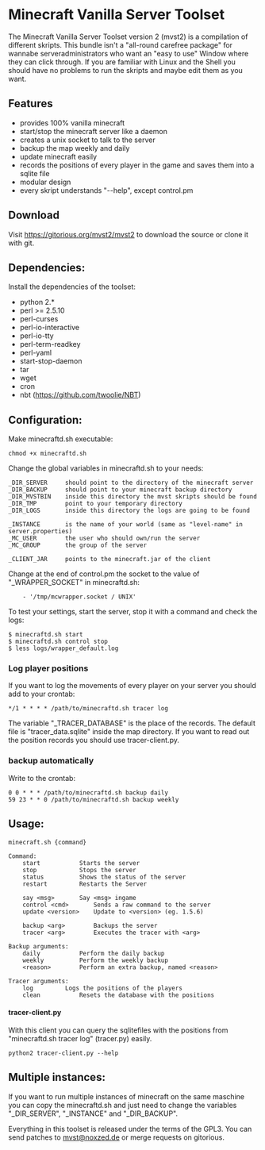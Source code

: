 Minecraft Vanilla Server Toolset
================================

The Minecraft Vanilla Server Toolset version 2 (mvst2) is a compilation of different skripts. This bundle isn't a "all-round carefree package" for wannabe serveradministrators who want an "easy to use" Window where they can click through. If you are familiar with Linux and the Shell you should have no problems to run the skripts and maybe edit them as you want.


Features
---------------

* provides 100% vanilla minecraft
* start/stop the minecraft server like a daemon
* creates a unix socket to talk to the server
* backup the map weekly and daily
* update minecraft easily
* records the positions of every player in the game and saves them into a sqlite file
* modular design
* every skript understands "--help", except control.pm

Download
-----------------

Visit https://gitorious.org/mvst2/mvst2 to download the source or clone it with git.


Dependencies:
-----------------

Install the dependencies of the toolset:

* python 2.*
* perl >= 2.5.10
* perl-curses
* perl-io-interactive
* perl-io-tty 
* perl-term-readkey
* perl-yaml
* start-stop-daemon
* tar
* wget 
* cron
* nbt (https://github.com/twoolie/NBT)


Configuration:
-------------------

Make minecraftd.sh executable:

	chmod +x minecraftd.sh

Change the global variables in minecraftd.sh to your needs:

	_DIR_SERVER		should point to the directory of the minecraft server
	_DIR_BACKUP		should point to your minecraft backup directory
	_DIR_MVSTBIN	inside this directory the mvst skripts should be found
	_DIR_TMP		point to your temporary directory
	_DIR_LOGS		inside this directory the logs are going to be found

	_INSTANCE		is the name of your world (same as "level-name" in server.properties)
	_MC_USER		the user who should own/run the server
	_MC_GROUP		the group of the server

	_CLIENT_JAR		points to the minecraft.jar of the client

Change at the end of control.pm the socket to the value of "\_WRAPPER\_SOCKET" in 
minecraftd.sh:

	    - '/tmp/mcwrapper.socket / UNIX'

To test your settings, start the server, stop it with a command and check the logs:

	$ minecraftd.sh start
	$ minecraftd.sh control stop
	$ less logs/wrapper_default.log

### Log player positions

If you want to log the movements of every player on your server you should add to your crontab:

	*/1 * * * * /path/to/minecraftd.sh tracer log

The variable "\_TRACER\_DATABASE" is the place of the records. The default file is "tracer\_data.sqlite" inside the map directory. If you want to read out the position records you should use tracer-client.py.

### backup automatically

Write to the crontab:

	0 0 * * * /path/to/minecraftd.sh backup daily
	59 23 * * 0 /path/to/minecraftd.sh backup weekly


Usage:
------------------


	minecraft.sh {command}

	Command:
		start			Starts the server
		stop			Stops the server
		status			Shows the status of the server
		restart			Restarts the Server

		say <msg>		Say <msg> ingame
		control <cmd>		Sends a raw command to the server
		update <version>	Update to <version> (eg. 1.5.6)

		backup <arg>		Backups the server
		tracer <arg>		Executes the tracer with <arg>

	Backup arguments:
		daily			Perform the daily backup
		weekly			Perform the weekly backup
		<reason>		Perform an extra backup, named <reason>

	Tracer arguments:
		log			Logs the positions of the players
		clean			Resets the database with the positions





#### tracer-client.py

With this client you can query the sqlitefiles with the positions from "minecraftd.sh tracer log" (tracer.py) easily.
	
	python2 tracer-client.py --help



Multiple instances:
-------------------

If you want to run multiple instances of minecraft on the same maschine you can copy the minecraftd.sh and just need to change the variables "\_DIR\_SERVER", "\_INSTANCE" and "\_DIR\_BACKUP".





Everything in this toolset is released under the terms of the GPL3. You can send patches to mvst@noxzed.de or merge requests on gitorious.
